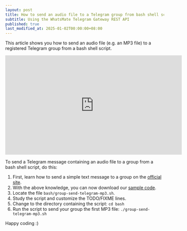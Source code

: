 ```yaml
---
layout: post
title: How to send an audio file to a Telegram group from bash shell script
subtitle: Using the WhatsMate Telegram Gateway REST API
published: true
last_modified_at: 2025-01-02T00:00:00+08:00
---
```


This article shows you how to send an audio file (e.g. an MP3 file) to a registered Telegram group from a bash shell script.

<iframe width="560" height="315" src="https://www.youtube.com/embed/-Za4mzBkQTE?rel=0&cc_load_policy=1" frameborder="0" allowfullscreen></iframe>

To send a Telegram message containing an audio file to a group from a bash shell script, do this:

1. First, learn how to send a simple text message to a group on the [official site](https://www.whatsmate.net/telegram-group-message-api.html).
2. With the above knowledge, you can now download our [sample code](https://github.com/whatsmate/telegram-demos/archive/master.zip).
3. Locate the file `bash/group-send-telegram-mp3.sh`.  <script src="https://gist.github.com/whatsmate/e204b7e3597418d80ae376c8bbfd6a82.js"></script>
4. Study the script and customize the TODO/FIXME lines.
5. Change to the directory containing the script: `cd bash`
6. Run the script to send your group the first MP3 file: `./group-send-telegram-mp3.sh`


Happy coding :) 


<br>
<script async src="//pagead2.googlesyndication.com/pagead/js/adsbygoogle.js"></script>
<ins class="adsbygoogle"
     style="display:inline-block;width:728px;height:90px"
     data-ad-client="ca-pub-7383487179928477"
     data-ad-slot="6959057004"></ins>
<script>
(adsbygoogle = window.adsbygoogle || []).push({});
</script>
<br>

